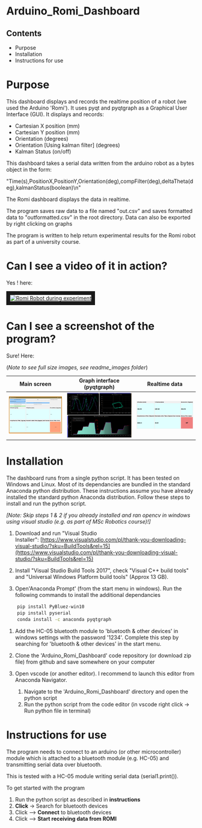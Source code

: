 ﻿# Arduino_Romi_Dashboard

## Contents

- Purpose
- Installation
- Instructions for use

# Purpose

This dashboard displays and records the realtime position of a robot (we used the Arduino 'Romi'). It uses pyqt and pyqtgraph as a Graphical User Interface (GUI). It displays and records:

- Cartesian X position (mm)
- Cartesian Y position (mm)
- Orientation (degrees)
- Orientation [Using kalman filter] (degrees)
- Kalman Status (on/off)

This dashboard takes a serial data written from the arduino robot as a bytes object in the form:

"Time(s),PositionX,PositionY,Orientation(deg),compFilter(deg),deltaTheta(deg),kalmanStatus(boolean)\n"

The Romi dashboard displays the data in realtime.

The program saves raw data to a file named "out.csv" and saves formatted data to "outformatted.csv" in the root directory. Data can also be exported by right clicking on graphs

The program is written to help return experimental results for the Romi robot as part of a university course.

# Can I see a video of it  in action?

Yes ! here:

<a href="http://www.youtube.com/watch?feature=player_embedded&v=QUWGgHYCovE
" target="_blank"><img src="http://img.youtube.com/vi/QUWGgHYCovE/0.jpg" 
alt="Romi Robot during experiment" width="240" height="180" border="10" /></a>

# Can I see a screenshot of the program?

Sure! Here:

(*Note to see full size images, see readme_images folder*) 

| Main screen     | Graph interface (pyqtgraph)      | Realtime data      |
|------------|-------------|-------------|
| ![alt text](readme_images/Dashboard_screenshot3.PNG) | ![alt text](readme_images\Dashboard_screenshot1.png) | ![alt text](\readme_images\Dashboard_screenshot2.png) |


# Installation

The dashboard runs from a single python script. It has been tested on Windows and Linux. Most of its dependancies are bundled in the standard Anaconda python distribution. These instructions assume you have already installed the standard python Anaconda distribution. Follow these steps to install and run the python script.

*[Note: Skip steps 1 & 2 if you already installed and ran opencv in windows using visual studio (e.g. as part of MSc Robotics course)!]*

1. Download and run "Visual Studio Installer": [https://www.visualstudio.com/pl/thank-you-downloading-visual-studio/?sku=BuildTools&rel=15](https://www.visualstudio.com/pl/thank-you-downloading-visual-studio/?sku=BuildTools&rel=15)

2. Install "Visual Studio Build Tools 2017", check "Visual C++ build tools" and "Universal Windows Platform build tools" (Approx 13 GB).

3. Open'Anaconda Prompt' (from the start menu in windows). Run the following commands to install the additional dependancies
   
``` bash
    pip install PyBluez-win10
    pip install pyserial
    conda install -c anaconda pyqtgraph
```

1. Add the HC-05 bluetooth module to 'bluetooth & other devices' in windows settings with the password '1234'. Complete this step by searching for 'bluetooth & other devices' in the start menu.
   
2. Clone the 'Arduino_Romi_Dashboard' code repository (or download zip file) from github and save somewhere on your computer

3. Open vscode (or another editor). I recommend to launch this editor from Anaconda Navigator.
   1. Navigate to the 'Arduino_Romi_Dashboard' directory and open the python script
   2. Run the python script from the code editor (in vscode right click -> Run python file in terminal)


# Instructions for use

The program needs to connect to an arduino (or other microcontroller) module which is attached to a bluetooth module (e.g. HC-05) and transmitting serial data over bluetooth.

This is tested with a HC-05 module writing serial data (serial1.print()).

To get started with the program

1. Run the python script as described in **instructions**
2. **Click** -> Search for bluetooth devices
3. Click --> **Connect** to bluetooth devices
4. Click --> **Start receiving data from ROMI**
